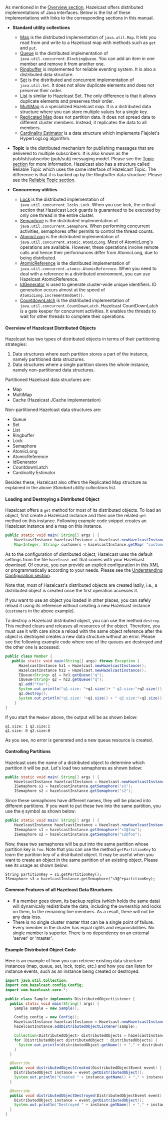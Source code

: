
As mentioned in the [Overview section](/02_Hazelcast_Overview), Hazelcast offers distributed implementations of Java interfaces. Below is the list of these implementations with links to the corresponding sections in this manual.

- **Standard utility collections**

	- [Map](/00_Map) is the distributed implementation of `java.util.Map`. It lets you read from and write to a Hazelcast map with methods such as `get` and `put`.
	- [Queue](/01_Queue) is the distributed implementation of `java.util.concurrent.BlockingQueue`. You can add an item in one member and remove it from another one.
	- [Ringbuffer](/06_Ringbuffer) is implemented for reliable eventing system. It is also a distributed data structure.
	- [Set](/04_Set.md) is the distributed and concurrent implementation of `java.util.Set`. It does not allow duplicate elements and does not preserve their order.
	- [List](05_List.md) is similar to Hazelcast Set. The only difference is that it allows duplicate elements and preserves their order.
	- [MultiMap](03_MultiMap.md) is a specialized Hazelcast map. It is a distributed data structure where you can store multiple values for a single key.
	- [Replicated Map](/15_Replicated_Map.md) does not partition data. It does not spread data to different cluster members. Instead, it replicates the data to all members.
	- [Cardinality Estimator](/16_Cardinality_Estimator_Service.md) is a data structure which implements Flajolet's HyperLogLog algorithm.

- **Topic** is the distributed mechanism for publishing messages that are delivered to multiple subscribers. It is also known as the publish/subscribe (pub/sub) messaging model. Please see the [Topic section](/07_Topic.md) for more information. Hazelcast also has a structure called Reliable Topic which uses the same interface of Hazelcast Topic. The difference is that it is backed up by the Ringbuffer data structure. Please see the [Reliable Topic section](/08_Reliable_Topic.md).

- **Concurrency utilities**

	- [Lock](/09_Lock.md) is the distributed implementation of `java.util.concurrent.locks.Lock`. When you use lock, the critical section that Hazelcast Lock guards is guaranteed to be executed by only one thread in the entire cluster.
	- [Semaphore](/11_ISemaphore.md) is the distributed implementation of `java.util.concurrent.Semaphore`. When performing concurrent activities, semaphores offer permits to control the thread counts.
	- [AtomicLong](/10_IAtomicLong.md) is the distributed implementation of `java.util.concurrent.atomic.AtomicLong`. Most of AtomicLong's operations are available. However, these operations involve remote calls and hence their performances differ from AtomicLong, due to being distributed.
	- [AtomicReference](/12_IAtomicReference.md) is the distributed implementation of `java.util.concurrent.atomic.AtomicReference`. When you need to deal with a reference in a distributed environment, you can use Hazelcast AtomicReference. 
	- [IdGenerator](/14_IdGenerator.md) is used to generate cluster-wide unique identifiers. ID generation occurs almost at the speed of `AtomicLong.incrementAndGet()`.
	- [CountdownLatch](/13_ICountDownLatch.md) is the distributed implementation of `java.util.concurrent.CountDownLatch`. Hazelcast CountDownLatch is a gate keeper for concurrent activities. It enables the threads to wait for other threads to complete their operations.




#### Overview of Hazelcast Distributed Objects

Hazelcast has two types of distributed objects in terms of their partitioning strategies:

1. Data structures where each partition stores a part of the instance, namely partitioned data structures.
2. Data structures where a single partition stores the whole instance, namely non-partitioned data structures.

Partitioned Hazelcast data structures are: 

- Map
- MultiMap
- Cache (Hazelcast JCache implementation)

Non-partitioned Hazelcast data structures are:

- Queue
- Set
- List
- Ringbuffer
- Lock
- Semaphore
- AtomicLong
- AtomicReference
- IdGenerator
- CountdownLatch
- Cardinality Estimator

Besides these, Hazelcast also offers the Replicated Map structure as explained in the above *Standard utility collections* list. 

#### Loading and Destroying a Distributed Object

Hazelcast offers a `get` method for most of its distributed objects. To load an object, first create a Hazelcast instance and then use the related `get` method on this instance. Following example code snippet creates an Hazelcast instance and a map on this instance.

```java
public static void main( String[] args ) {
    HazelcastInstance hazelcastInstance = Hazelcast.newHazelcastInstance();
    Map<Integer, String> customers = hazelcastInstance.getMap( "customers" );
```

As to the configuration of distributed object, Hazelcast uses the default settings from the file `hazelcast.xml` that comes with your Hazelcast download. Of course, you can provide an explicit configuration in this XML or programmatically according to your needs. Please see the [Understanding Configuration section](/03_Understanding_Configuration).

Note that, most of Hazelcast's distributed objects are created lazily, i.e., a distributed object is created once the first operation accesses it.

If you want to use an object you loaded in other places, you can safely reload it using its reference without creating a new Hazelcast instance (`customers` in the above example).

To destroy a Hazelcast distributed object, you can use the method `destroy`. This method clears and releases all resources of the object. Therefore, you must use it with care since a reload with the same object reference after the object is destroyed creates a new data structure without an error. Please see the following example code where one of the queues are destroyed and the other one is accessed.

```java
public class Member {
   public static void main(String[] args) throws Exception {
      HazelcastInstance hz1 = Hazelcast.newHazelcastInstance();
      HazelcastInstance hz2 = Hazelcast.newHazelcastInstance();
      IQueue<String> q1 = hz1.getQueue("q");
      IQueue<String> q2 = hz2.getQueue("q");
      q1.add("foo");
      System.out.println("q1.size: "+q1.size()+ " q2.size:"+q2.size());
      q1.destroy();
      System.out.println("q1.size: "+q1.size() + " q2.size:"+q2.size());
    }
}
```

If you start the `Member` above, the output will be as shown below:

```
q1.size: 1 q2.size:1
q1.size: 0 q2.size:0
```

As you see, no error is generated and a new queue resource is created.

#### Controlling Partitions

Hazelcast uses the name of a distributed object to determine which partition it will be put. Let's load two semaphores as shown below:

```java
public static void main( String[] args ) {
    HazelcastInstance hazelcastInstance = Hazelcast.newHazelcastInstance();
	ISemaphore s1 = hazelcastInstance.getSemaphore("s1");
	ISemaphore s2 = hazelcastInstance.getSemaphore("s2");
```

Since these semaphores have different names, they will be placed into different partitions. If you want to put these two into the same partition, you use the `@` symbol as shown below:

```java
public static void main( String[] args ) {
    HazelcastInstance hazelcastInstance = Hazelcast.newHazelcastInstance();
	ISemaphore s1 = hazelcastInstance.getSemaphore("s1@foo");
	ISemaphore s2 = hazelcastInstance.getSemaphore("s2@foo");
```

Now, these two semaphores will be put into the same partition whose partition key is `foo`. Note that you can use the method `getPartitionKey` to learn the partition key of a distributed object. It may be useful when you want to create an object in the same partition of an existing object. Please see its usage as shown below:

```
String partitionKey = s1.getPartitionKey();
ISemaphore s3 = hazelcastInstance.getSemaphore("s3@"+partitionKey);
```

#### Common Features of all Hazelcast Data Structures


- If a member goes down, its backup replica (which holds the same data) will dynamically redistribute the data, including the ownership and locks on them, to the remaining live members. As a result, there will not be any data loss.
- There is no single cluster master that can be a single point of failure. Every member in the cluster has equal rights and responsibilities. No single member is superior. There is no dependency on an external 'server' or 'master'.

#### Example Distributed Object Code

Here is an example of how you can retrieve existing data structure instances (map, queue, set, lock, topic, etc.) and how you can listen for instance events, such as an instance being created or destroyed.

```java
import java.util.Collection;
import com.hazelcast.config.Config;
import com.hazelcast.core.*;

public class Sample implements DistributedObjectListener {
  public static void main(String[] args) {
    Sample sample = new Sample();

    Config config = new Config();
    HazelcastInstance hazelcastInstance = Hazelcast.newHazelcastInstance(config);
    hazelcastInstance.addDistributedObjectListener(sample);

    Collection<DistributedObject> distributedObjects = hazelcastInstance.getDistributedObjects();
    for (DistributedObject distributedObject : distributedObjects) {
      System.out.println(distributedObject.getName() + "," + distributedObject.getId());
    }
  }

  @Override
  public void distributedObjectCreated(DistributedObjectEvent event) {
    DistributedObject instance = event.getDistributedObject();
    System.out.println("Created " + instance.getName() + "," + instance.getId());
  }

  @Override
  public void distributedObjectDestroyed(DistributedObjectEvent event) {
    DistributedObject instance = event.getDistributedObject();
    System.out.println("Destroyed " + instance.getName() + "," + instance.getId());
  }
}
```

